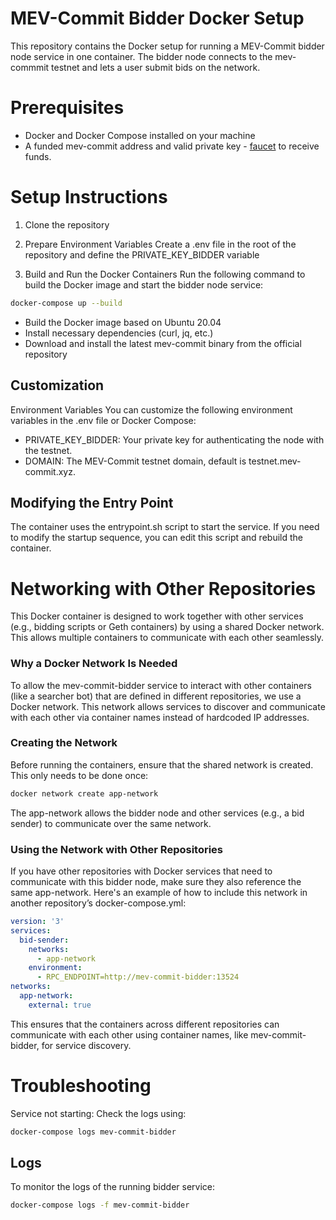 # MEV-Commit Bidder Docker Setup
This repository contains the Docker setup for running a MEV-Commit bidder node service in one container. The bidder node connects to the mev-commmit testnet and lets a user submit bids on the network.

# Prerequisites
- Docker and Docker Compose installed on your machine
- A funded mev-commit address and valid private key - [faucet](https://faucet.testnet.mev-commit.xyz/) to receive funds.

# Setup Instructions
1. Clone the repository
2. Prepare Environment Variables
Create a .env file in the root of the repository and define the PRIVATE_KEY_BIDDER variable

3. Build and Run the Docker Containers
Run the following command to build the Docker image and start the bidder node service:

```bash 
docker-compose up --build
```

- Build the Docker image based on Ubuntu 20.04
- Install necessary dependencies (curl, jq, etc.)
- Download and install the latest mev-commit binary from the official repository

## Customization
Environment Variables
You can customize the following environment variables in the .env file or Docker Compose:

- PRIVATE_KEY_BIDDER: Your private key for authenticating the node with the testnet.
- DOMAIN: The MEV-Commit testnet domain, default is testnet.mev-commit.xyz.

## Modifying the Entry Point
The container uses the entrypoint.sh script to start the service. If you need to modify the startup sequence, you can edit this script and rebuild the container.

# Networking with Other Repositories
This Docker container is designed to work together with other services (e.g., bidding scripts or Geth containers) by using a shared Docker network. This allows multiple containers to communicate with each other seamlessly.

### Why a Docker Network Is Needed
To allow the mev-commit-bidder service to interact with other containers (like a searcher bot) that are defined in different repositories, we use a Docker network. This network allows services to discover and communicate with each other via container names instead of hardcoded IP addresses.

### Creating the Network
Before running the containers, ensure that the shared network is created. This only needs to be done once:

```bash
docker network create app-network
```

The app-network allows the bidder node and other services (e.g., a bid sender) to communicate over the same network.

### Using the Network with Other Repositories
If you have other repositories with Docker services that need to communicate with this bidder node, make sure they also reference the same app-network. Here's an example of how to include this network in another repository’s docker-compose.yml:

```yaml
version: '3'
services:
  bid-sender:
    networks:
      - app-network
    environment:
      - RPC_ENDPOINT=http://mev-commit-bidder:13524
networks:
  app-network:
    external: true
```
This ensures that the containers across different repositories can communicate with each other using container names, like mev-commit-bidder, for service discovery.


# Troubleshooting
Service not starting: Check the logs using:

```bash
docker-compose logs mev-commit-bidder
```

## Logs
To monitor the logs of the running bidder service:

```bash
docker-compose logs -f mev-commit-bidder
```